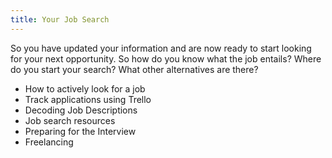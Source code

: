 ```yaml
---
title: Your Job Search
---
```


So you have updated your information and are now ready to start looking for your
next opportunity. So how do you know what the job entails? Where do you start
your search? What other alternatives are there?

- How to actively look for a job
- Track applications using Trello
- Decoding Job Descriptions
- Job search resources
- Preparing for the Interview
- Freelancing
